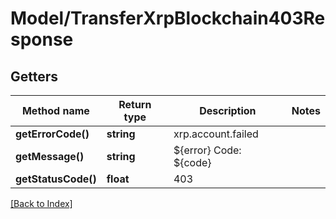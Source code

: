 # Model/TransferXrpBlockchain403Response

## Getters

Method name | Return type | Description | Notes
------------ | ------------- | ------------- | -------------
**getErrorCode()** | **string** | xrp.account.failed |
**getMessage()** | **string** | ${error} Code: ${code} |
**getStatusCode()** | **float** | 403 |

[[Back to Index]](../index.md)

